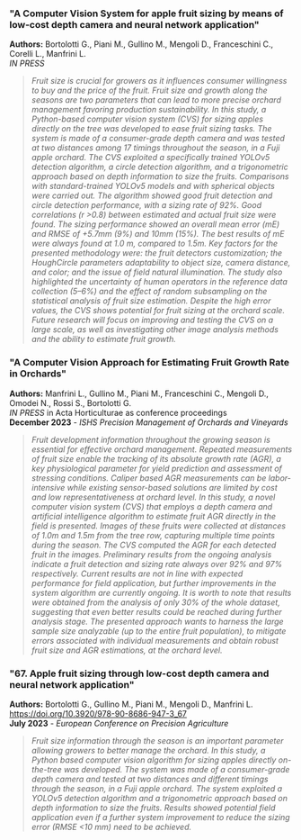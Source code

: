 ### "A Computer Vision System for apple fruit sizing by means of low-cost depth camera and neural network application"
**Authors:** Bortolotti G.,  Piani M., Gullino M., Mengoli D., Franceschini C., Corelli L., Manfrini L.\
*IN PRESS*
> *Fruit size is crucial for growers as it influences consumer willingness to buy and the price of the fruit. Fruit size and growth along the seasons are two parameters that can lead to more precise orchard management favoring production sustainability. In this study, a Python-based computer vision system (CVS) for sizing apples directly on the tree was developed to ease fruit sizing tasks. The system is made of a consumer-grade depth camera and was tested at two distances among 17 timings throughout the season, in a Fuji apple orchard. The CVS exploited a specifically trained YOLOv5 detection algorithm, a circle detection algorithm, and a trigonometric approach based on depth information to size the fruits. Comparisons with standard-trained YOLOv5 models and with spherical objects were carried out. The algorithm showed good fruit detection and circle detection performance, with a sizing rate of 92%. Good correlations (r >0.8) between estimated and actual fruit size were found. The sizing performance showed an overall mean error (mE) and RMSE of +5.7mm (9%) and 10mm (15%). The best results of mE were always found at 1.0 m, compared to 1.5m. Key factors for the presented methodology were: the fruit detectors customization; the HoughCircle parameters adaptability to object size, camera distance, and color; and the issue of field natural illumination. The study also highlighted the uncertainty of human operators in the reference data collection (5–6%) and the effect of random subsampling on the statistical analysis of fruit size estimation. Despite the high error values, the CVS shows potential for fruit sizing at the orchard scale. Future research will focus on improving and testing the CVS on a large scale, as well as investigating other image analysis methods and the ability to estimate fruit growth.*


### "A Computer Vision Approach for Estimating Fruit Growth Rate in Orchards"
**Authors:** Manfrini L., Gullino M., Piani M., Franceschini C., Mengoli D., Omodei N., Rossi S., Bortolotti G.\
*IN PRESS* in Acta Horticulturae as conference proceedings\
**December 2023** - *ISHS Precision Management of Orchards and Vineyards*
  > *Fruit development information throughout the growing season is essential for effective orchard management. Repeated measurements of fruit size enable the tracking of its absolute growth rate (AGR), a key physiological parameter for yield prediction and assessment of stressing conditions. Caliper based AGR measurements can be labor-intensive while existing sensor-based solutions are limited by cost and low representativeness at orchard level. In this study, a novel computer vision system (CVS) that employs a depth camera and artificial intelligence algorithm to estimate fruit AGR directly in the field is presented. Images of these fruits were collected at distances of 1.0m and 1.5m from the tree row, capturing multiple time points during the season. The CVS computed the AGR for each detected fruit in the images. Preliminary results from the ongoing analysis indicate a fruit detection and sizing rate always over 92% and 97% respectively. Current results are not in line with expected performance for field application, but further improvements in the system algorithm are currently ongoing. It is worth to note that results were obtained from the analysis of only 30% of the whole dataset, suggesting that even better results could be reached during further analysis stage. The presented approach wants to harness the large sample size analyzable (up to the entire fruit population), to mitigate errors associated with individual measurements and obtain robust fruit size and AGR estimations, at the orchard level.* 


### "67. Apple fruit sizing through low-cost depth camera and neural network application"
**Authors:** Bortolotti G.,  Gullino M., Piani M., Mengoli D., Manfrini L.\
https://doi.org/10.3920/978-90-8686-947-3_67 \
**July 2023** - *European Conference on Precision Agriculture*

  > *Fruit size information through the season is an important parameter allowing growers to better manage the orchard. In this study, a Python based computer vision algorithm for sizing apples directly on-the-tree was developed. The system was made of a consumer-grade depth camera and tested at two distances and different timings through the season, in a Fuji apple orchard. The system exploited a YOLOv5 detection algorithm and a trigonometric approach based on depth information to size the fruits. Results showed potential field application even if a further system improvement to reduce the sizing error (RMSE <10 mm) need to be achieved.*

